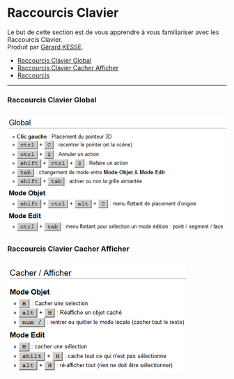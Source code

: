 # Raccourcis Clavier

Le but de cette section est de vous apprendre à vous familiariser avec les Raccourcis Clavier.  
Produit par 
[Gérard KESSE](https://github.com/gkesse/ "https://github.com/gkesse").

* [Raccourcis Clavier Global](#raccourcis-clavier-global "Raccourcis Clavier Global") 
* [Raccourcis Clavier Cacher Afficher](#raccourcis-clavier-cacher-afficher "Raccourcis Clavier Cacher Afficher") 
* [Raccourcis ](#raccourcis- "Raccourcis ") 
---
### Raccourcis Clavier Global
![Image](https://raw.githubusercontent.com/gkesse/ReadyBlender/master/Notion/img/Raccourcis_Clavier_Global.png)  
---
### Raccourcis Clavier Cacher Afficher
![Image](https://raw.githubusercontent.com/gkesse/ReadyBlender/master/Notion/img/Raccourcis_Clavier_Cacher_Afficher.png)  
---
